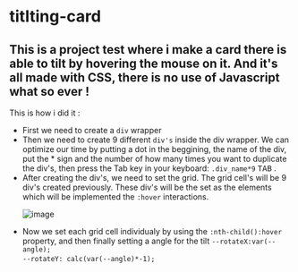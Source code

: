 # titlting-card
<h2>This is a project test where i make a card there is able to tilt by hovering the mouse on it. And it's all made with CSS, there is no use of Javascript what so ever ! </h2>

<p>This is how i did it :</p>
<ul>
<li>First we need to create a <code>div</code> wrapper</li>
<li>Then we need to create 9 different <code>div's</code> inside the div wrapper. We can optimize our time by putting a dot in the beggining, the name of the div,  put the * sign and the number of how many times you want to duplicate the div's, then press the Tab key in your keyboard: <code>.div_name*9</code> <kbd>TAB</kbd> .</li>
<li>After creating the div's, we need to set the grid. The grid cell's will be 9 div's created previously. These div's will be the set as the elements which will be implemented the <code>:hover</code> interactions.  </li>

  ![image](https://user-images.githubusercontent.com/58955082/200633305-c5be5994-e185-4087-a7db-bb29489b7c69.png)

<li>Now we set each grid cell individualy by using the <code>:nth-child():hover</code> property, and then finally setting a angle for the tilt
   <code>--rotateX:var(--angle);</code></br>
   <code>--rotateY: calc(var(--angle)*-1);</code>
</li>
</ul>
